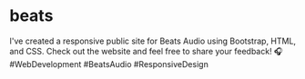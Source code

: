 # beats
I've created a responsive public site for Beats Audio using Bootstrap, HTML, and CSS. Check out the website and feel free to share your feedback! 🎧 #WebDevelopment #BeatsAudio #ResponsiveDesign
